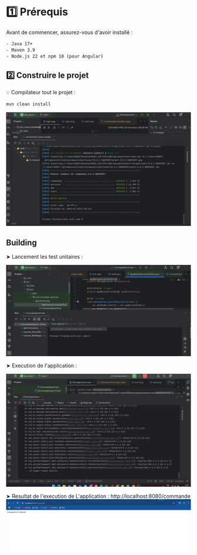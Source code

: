 # 1️⃣ Prérequis
Avant de commencer, assurez-vous d'avoir installé :

```bash
- Java 17+
- Maven 3.9
- Node.js 22 et npm 10 (pour Angular)
```

## 2️⃣ Construire le projet

💡 Compilateur tout le projet :
```bash
mvn clean install
```

![lab_maven](c1.png)

## Building

➤ Lancement les test unitaires :

![lab_maven](cap1.png)

➤ Execution de l'application :

![lab_maven](cap3.png)

➤ Resultat de l'execution de L'application : http://localhost:8080/commande
![lab_maven](cap2.png)
